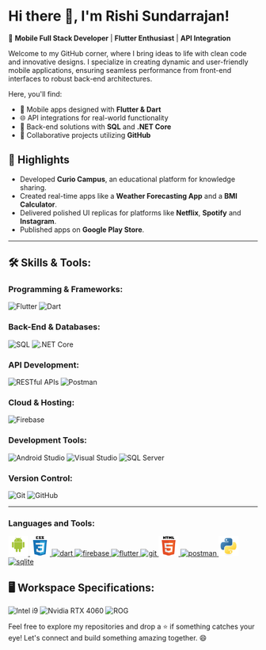 # Hi there 👋, I'm Rishi Sundarrajan!

🚀 **Mobile Full Stack Developer** | **Flutter Enthusiast** | **API Integration**

Welcome to my GitHub corner, where I bring ideas to life with clean code and innovative designs. I specialize in creating dynamic and user-friendly mobile applications, ensuring seamless performance from front-end interfaces to robust back-end architectures.

Here, you'll find:
- 📱 Mobile apps designed with **Flutter & Dart**
- 🌐 API integrations for real-world functionality
- 💾 Back-end solutions with **SQL** and **.NET Core**
- 🔗 Collaborative projects utilizing **GitHub**

## 🌟 Highlights
- Developed **Curio Campus**, an educational platform for knowledge sharing.
- Created real-time apps like a **Weather Forecasting App** and a **BMI Calculator**.
- Delivered polished UI replicas for platforms like **Netflix**, **Spotify** and **Instagram**.
- Published apps on **Google Play Store**.

---

## 🛠️ Skills & Tools:
### Programming & Frameworks:
![Flutter](https://img.shields.io/badge/Flutter-02569B?style=for-the-badge&logo=flutter&logoColor=white) ![Dart](https://img.shields.io/badge/Dart-0175C2?style=for-the-badge&logo=dart&logoColor=white)

### Back-End & Databases:
![SQL](https://img.shields.io/badge/SQL-003B57?style=for-the-badge&logo=postgresql&logoColor=white) ![.NET Core](https://img.shields.io/badge/.NET%20Core-512BD4?style=for-the-badge&logo=dotnet&logoColor=white)

### API Development:
![RESTful APIs](https://img.shields.io/badge/RESTful_APIs-FF6C37?style=for-the-badge&logo=postman&logoColor=white) ![Postman](https://img.shields.io/badge/Postman-FF6C37?style=for-the-badge&logo=postman&logoColor=white)

### Cloud & Hosting:
![Firebase](https://img.shields.io/badge/Firebase-FFCA28?style=for-the-badge&logo=firebase&logoColor=black)

### Development Tools:
![Android Studio](https://img.shields.io/badge/Android%20Studio-3DDC84?style=for-the-badge&logo=android-studio&logoColor=white) ![Visual Studio](https://img.shields.io/badge/Visual%20Studio-5C2D91?style=for-the-badge&logo=visual-studio&logoColor=white) ![SQL Server](https://img.shields.io/badge/SQL%20Server-CC2927?style=for-the-badge&logo=microsoft-sql-server&logoColor=white)

### Version Control:
![Git](https://img.shields.io/badge/Git-F05032?style=for-the-badge&logo=git&logoColor=white) ![GitHub](https://img.shields.io/badge/GitHub-181717?style=for-the-badge&logo=github&logoColor=white)

---

<h3 align="left">Languages and Tools:</h3>
<p align="left"> <a href="https://developer.android.com" target="_blank" rel="noreferrer"> <img src="https://raw.githubusercontent.com/devicons/devicon/master/icons/android/android-original-wordmark.svg" alt="android" width="40" height="40"/> </a> <a href="https://www.w3schools.com/css/" target="_blank" rel="noreferrer"> <img src="https://raw.githubusercontent.com/devicons/devicon/master/icons/css3/css3-original-wordmark.svg" alt="css3" width="40" height="40"/> </a> <a href="https://dart.dev" target="_blank" rel="noreferrer"> <img src="https://www.vectorlogo.zone/logos/dartlang/dartlang-icon.svg" alt="dart" width="40" height="40"/> </a> <a href="https://firebase.google.com/" target="_blank" rel="noreferrer"> <img src="https://www.vectorlogo.zone/logos/firebase/firebase-icon.svg" alt="firebase" width="40" height="40"/> </a> <a href="https://flutter.dev" target="_blank" rel="noreferrer"> <img src="https://www.vectorlogo.zone/logos/flutterio/flutterio-icon.svg" alt="flutter" width="40" height="40"/> </a> <a href="https://git-scm.com/" target="_blank" rel="noreferrer"> <img src="https://www.vectorlogo.zone/logos/git-scm/git-scm-icon.svg" alt="git" width="40" height="40"/> </a> <a href="https://www.w3.org/html/" target="_blank" rel="noreferrer"> <img src="https://raw.githubusercontent.com/devicons/devicon/master/icons/html5/html5-original-wordmark.svg" alt="html5" width="40" height="40"/> </a> <a href="https://postman.com" target="_blank" rel="noreferrer"> <img src="https://www.vectorlogo.zone/logos/getpostman/getpostman-icon.svg" alt="postman" width="40" height="40"/> </a> <a href="https://www.python.org" target="_blank" rel="noreferrer"> <img src="https://raw.githubusercontent.com/devicons/devicon/master/icons/python/python-original.svg" alt="python" width="40" height="40"/> </a> <a href="https://www.sqlite.org/" target="_blank" rel="noreferrer"> <img src="https://www.vectorlogo.zone/logos/sqlite/sqlite-icon.svg" alt="sqlite" width="40" height="40"/> </a> </p>

## 🖥️ Workspace Specifications:

![Intel i9](https://img.shields.io/badge/Intel-Core_i9-0071C5?style=for-the-badge&logo=intel&logoColor=white) ![Nvidia RTX 4060](https://img.shields.io/badge/NVIDIA-RTX_4060-76B900?style=for-the-badge&logo=nvidia&logoColor=white) ![ROG](https://img.shields.io/badge/ROG-Republic_of_Gamers-000000?style=for-the-badge&logo=asus&logoColor=white)


Feel free to explore my repositories and drop a ⭐️ if something catches your eye! Let's connect and build something amazing together. 😄

